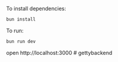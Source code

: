 To install dependencies:
```sh
bun install
```

To run:
```sh
bun run dev
```

open http://localhost:3000
#   g e t t y b a c k e n d  
 